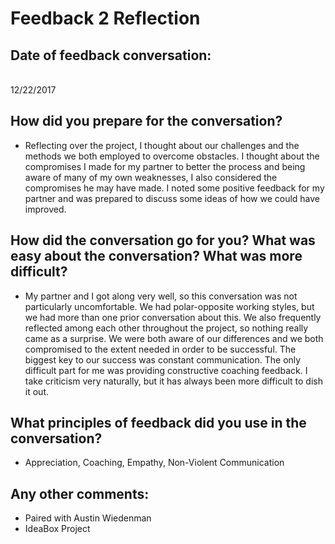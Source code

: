 # Feedback 2 Reflection

## Date of feedback conversation: 
<br>12/22/2017

## How did you prepare for the conversation? 
* Reflecting over the project, I thought about our challenges and the methods we both employed to overcome obstacles.  I thought about the compromises I made for my partner to better the process and being aware of many of my own weaknesses, I also considered the compromises he may have made.  I noted some positive feedback for my partner and was prepared to discuss some ideas of how we could have improved.

## How did the conversation go for you? What was easy about the conversation? What was more difficult? 

* My partner and I got along very well, so this conversation was not particularly uncomfortable.  We had polar-opposite working styles, but we had more than one prior conversation about this.  We also frequently reflected among each other throughout the project, so nothing really came as a surprise.  We were both aware of our differences and we both compromised to the extent needed in order to be successful.  The biggest key to our success was constant communication.  The only difficult part for me was providing constructive coaching feedback.  I take criticism very naturally, but it has always been more difficult to dish it out. 

## What principles of feedback did you use in the conversation?
* Appreciation, Coaching, Empathy, Non-Violent Communication

## Any other comments:
* Paired with Austin Wiedenman
* IdeaBox Project
